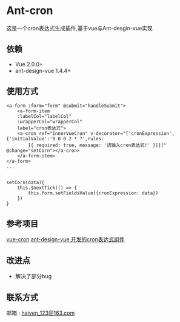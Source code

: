 # Ant-cron

这是一个cron表达式生成插件,基于vue与Ant-desgin-vue实现

## 依赖
- Vue 2.0.0+
- ant-design-vue 1.4.4+

## 使用方式
```
<a-form :form="form" @submit="handleSubmit">     
    <a-form-item
    :labelCol="labelCol"
    :wrapperCol="wrapperCol"
    label="cron表达式">
    <a-cron ref="innerVueCron" v-decorator="['cronExpression', {'initialValue':'0 0 0 2 * ?',rules: 
        [{ required: true, message: '请输入cron表达式!' }]}]"  @change="setCorn"></a-cron>
    </a-form-item>
</a-form>
...


setCorn(data){
    this.$nextTick(() => {
        this.form.setFieldsValue({cronExpression: data})
    })
}
```
## 参考项目

[vue-cron](https://github.com/1615450788/vue-cron)
[ant-design-vue 开发的cron表达式组件](https://blog.csdn.net/chizhuo9591/article/details/100732548)

## 改进点

- 解决了部分bug
    
## 联系方式

邮箱 : haiven_123@163.com

